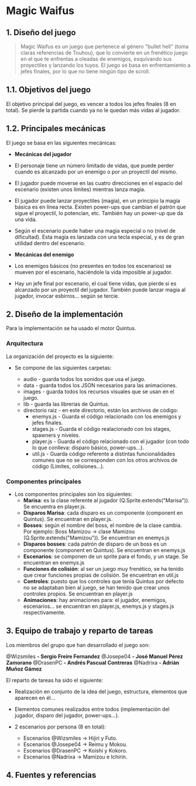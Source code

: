 # Magic Waifus

## 1. Diseño del juego

> Magic Waifus es un juego que pertenece al género "bullet hell" (toma claras referencias de Touhou), que lo convierte en un frenético juego en el que te enfrentas a oleadas de enemigos, esquivando sus proyectiles y lanzando los tuyos.
El juego se basa en enfrentamiento a jefes finales, por lo que no tiene ningún tipo de scroll.

## 1.1. Objetivos del juego

El objetivo principal del juego, es vencer a todos los jefes finales (8 en total). Se pierde la partida cuando ya no le quedan más vidas al jugador.

## 1.2. Principales mecánicas

El juego se basa en las siguientes mecánicas:

* **Mecánicas del jugador**

- El personaje tiene un número limitado de vidas, que puede perder cuando es alcanzado por un enemigo o por un proyectil del mismo.

- El jugador puede moverse en las cuatro direcciones en el espacio del escenario (existen unos límites) mientras lanza magia.

- El jugador puede lanzar proyectiles (magia), en un principio la magia básica es en línea recta. Existen power-ups que cambian el patrón que sigue el proyectil, lo potencian, etc. También hay un power-up que da una vida.

- Según el escenario puede haber una magia especial o no (nivel de dificultad). Esta magia es lanzada con una tecla especial, y es de gran utilidad dentro del escenario.

* **Mecánicas del enemigo**

- Los enemigos básicos (no presentes en todos los escenarios) se mueven por el escenario, haciéndole la vida imposible al jugador.

- Hay un jefe final por escenario, el cual tiene
vidas, que pierde si es alcanzado por un proyectil del jugador. También puede lanzar magia al jugador, invocar esbirros... según se tercie.

## 2. Diseño de la implementación

Para la implementación se ha usado el motor Quintus.

### Arquitectura

La organización del proyecto es la siguiente:

* Se compone de las siguientes carpetas:

  - audio - guarda todos los sonidos que usa el juego.
  - data - guarda todos los JSON necesarios para las animaciones.
  - images - guarda todos los recursos visuales que se usan en el juego.
  - lib - guarda las librerias de Quintus.
  - directorio raiz - en este directorio, están los archivos de código:
    - enemys.js - Guarda el código relacionado con los enemigos y jefes finales.
    - stages.js - Guarda el código realacionado con los stages, spawners y niveles.
    - player.js - Guarda el código relacionado con el jugador (con todo lo que conlleva: disparo básico, power-ups...).
    - util.js - Guarda código referente a distintas funcionalidades comunes que no se corresponden con los otros archivos de código (Límites, colisiones...).


### Componentes principales

* Los componentes principales son los siguientes:
  - **Marisa**: es la clase referente al jugador (Q.Sprite.extends("Marisa")). Se encuentra en player.js.
  - **Disparos Marisa**: cada disparo es un componente (component en Quintus). Se encuentran en player.js.
  - **Bosses**: según el nombre del boss, el nombre de la clase cambia. Por ejemplo: Boss Mamizou -> clase Mamizou (Q.Sprite.extends("Mamizou")). Se encuentran en enemys.js
  - **Disparos bosses**: cada patrón de disparo de un boss es un componente (component en Quintus). Se encuentran en enemys.js
  - **Escenarios**: se componen de un sprite para el fondo, y un stage. Se encuentran en enemys.js
  - **Funciones de colisión**: al ser un juego muy frenético, se ha tenido que crear funciones propias de colisión. Se encuentran en util.js
  - **Controles**: puesto que los controles que tenía Quintus por defecto no se adaptaban bien al juego, se han tenido que crear unos controles propios. Se encuentran en player.js
  - **Animaciones**: hay animaciones para: el jugador, enemigos, escenarios... se encuentran en player.js, enemys.js y stages.js respectivamente.

## 3. Equipo de trabajo y reparto de tareas

Los miembros del grupo que han desarrollado el juego son:

@Wizsmiles **- Sergio Freire Fernandez**
@Josepe04 **- José Manuel Pérez Zamorano**
@DrasenPC **- Andrés Pascual Contreras**
@Nadrixa **- Adrián Muñoz Gámez**

El reparto de tareas ha sido el siguiente:

- Realización en conjunto de la idea del juego, estructura, elementos que aparecen en él...

- Elementos comunes realizados entre todos (implementación del jugador, disparo del jugador, power-ups...).

- 2 escenarios por persona (8 en total):
  * Escenarios @Wizsmiles -> Hijiri y Futo.
  * Escenarios @Josepe04 -> Reimu y Mokou.
  * Escenarios @DrasenPC -> Koishi y Kokoro.
  * Escenarios @Nadrixa -> Mamizou e Ichirin.

## 4. Fuentes y referencias

